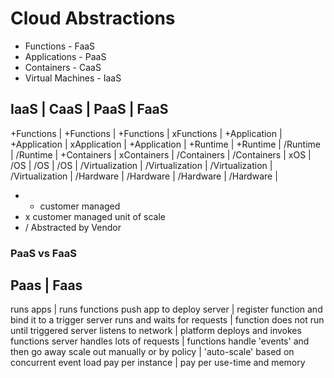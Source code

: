 # Cloud Abstractions

- Functions - FaaS
- Applications - PaaS
- Containers - CaaS
- Virtual Machines - IaaS

IaaS             | CaaS             | PaaS             | FaaS
---------------------------------------------------------------------
+Functions       | +Functions       | +Functions       | xFunctions       |
+Application     | +Application     | xApplication     | +Application     |
+Runtime         | +Runtime         | /Runtime         | /Runtime         |
+Containers      | xContainers      | /Containers      | /Containers      |
xOS              | /OS              | /OS              | /OS              |
/Virtualization  | /Virtualization  | /Virtualization  | /Virtualization  |
/Hardware        | /Hardware        | /Hardware        | /Hardware        |

- + customer managed
- x customer managed unit of scale
- / Abstracted by Vendor

### PaaS vs FaaS

Paas                               | Faas
-------------------------------------------------------------------
runs apps                          | runs functions
push app to deploy server          | register function and bind it to a trigger
server runs and waits for requests | function does not run until triggered
server listens to network          | platform deploys and invokes functions
server handles lots of requests    | functions handle 'events' and then go away
scale out manually or by policy    | 'auto-scale' based on concurrent event load
pay per instance                   | pay per use-time and memory

